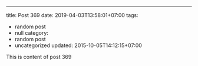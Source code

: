 ---
title: Post 369
date: 2019-04-03T13:58:01+07:00
tags:
  - random post
  - null
category:
  - random post
  - uncategorized
updated: 2015-10-05T14:12:15+07:00

This is content of post 369